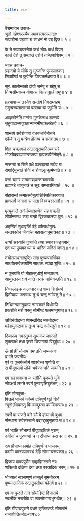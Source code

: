```yaml
---
title: ०८०

---
```

वैशम्पायन उवाच-  
श्रुतो ग्रहेश्वरस्यैष प्रभावस्त्वत्प्रसादतः  
रव्यादीनां ग्रहाणां च साधनं नो वद द्विज॥ १ ॥


के ते रव्यादयस्तेषां कथं तोषः कथं प्रियम्  
काले देशे तु सम्प्राप्ते दर्शनं तच्छिवाशिवम्॥ २ ॥


व्यास उवाच-  
ग्रहादयो ये लोके तु भुञ्जन्ति पुण्यपातकम्  
शिवाशिवं च कुर्वन्ति विश्वकर्मक्षयाय वै॥ ३ ॥


सूरः कालोन्तको ज्ञेयो जनेषु च ग्रहेषु च  
तिग्मसौम्याच्च योगात्स निग्रहानुग्रहे प्रभुः॥ ४ ॥


ग्रहभावाच्च तस्यैव सन्तोषं निगदाम्यहम्  
उदुम्बरपलाशाभ्यां पल्लवाभ्यां जुहोति यः॥ ५ ॥


आकृष्णेनेति मन्त्रेण मूलकेनाथ शान्तये  
जुहुयादाज्ययुक्ताभ्यामभीष्टफलहेतवे॥ ६ ॥


शान्तये सर्वरोगाणां वधबन्धविमोचने  
एकैकेन तु मन्त्रेण होतव्यं च शतंशतम्॥ ७ ॥


शितं चच्छागलं दद्यात्सूरायादित्यवासरे  
भोजयेद्ब्राह्मणान्शक्त्या हव्यकव्यैर्मनोहरैः॥ ८ ॥


सप्तम्यां च सिते पक्षे पञ्चदश्यां तथैव च  
रोगाद्विमुच्यते रोगी न रोगात्कृच्छ्रमेष्यति॥ ९ ॥


परमं चामरं सत्वमाब्रह्मस्तम्बमात्रके  
ब्रह्माण्डे चाणुमात्रे च सूरः सम्भावयिष्यते॥ १० ॥


संहारान्तं क्रमात्सर्वमुत्पत्तिस्थितिकारणात्  
प्राणसर्गे जनानां स पाता विश्वचरस्तनौ॥ ११ ॥


मृत्युकाले तनोर्मध्यात्प्राणेन सह गच्छति  
शीर्षान्तस्थः सदा चन्द्रो द्विरष्टकलया युतः॥ १२ ॥


अहर्निशं सुधावृष्टिं देहे वर्षत्यधोमुखः  
जन्तवस्तेन जीवन्ति महासत्वानुमात्रकाः॥ १३ ॥


उर्व्यां सस्यानि पुष्णाति तथा स्थावरजङ्गमान्  
एताभ्यां पुष्पवद्भ्यां च धारितं जनितं जगत्॥ १४ ॥


तयोराराधनात्पुष्टिः सदा पुण्यापरार्धिका  
साधयेत्सर्वकार्याणि साधकः सर्वदा शुचिः॥ १५ ॥


न पूजयति यो मोहात्सुधांशुं मानवाधमः  
आयुस्तस्य क्षयं याति नरकं चाधिगच्छति॥ १६ ॥


निष्कलङ्क कलाधार गङ्गाधर शिरोमणे  
द्वितीयायां जगन्नाथ तुभ्यं चन्द्र नमोस्तु ते॥ १७ ॥


तिथिमन्यामनुप्राप्य नमस्कारं विधोरपि  
प्रकरोति नरो यस्तु सोभीष्टं फलमाप्नुयात्॥ १८ ॥


अत्रिनेत्रोद्भव श्रीमन्क्षीरोद मथनोद्भव  
महेशमुकटावास तुभ्यं चन्द्र नमोस्तुते॥ १९ ॥


दिव्यरूप नमस्तुभ्यं सुधाकर जगत्पते  
शुक्लपक्षे तथा कृष्णे त्रियामायां विदुर्बुधाः॥ २० ॥


ऊँ ह्रां ह्रीं सोमाय नमः इति जप्यमन्त्रः  
प्रभाते जपनीयः-  
एवं यः पूजयेत्सोमं श्रावयेच्च शृणोति वा  
स पीयूषसमो लोके भवेज्जन्मनि जन्मनि॥ २१ ॥


एवं सहस्रनाम्ना यः स्तौति पूजयते भुवि  
सोऽक्षयं लभते स्वर्गं पुनरावृत्तिदुर्लभम्॥ २२ ॥


इति सोमपूजा-  
पित्तले भाजने कांस्ये दधिपूर्णे घृते शिवे  
न्यूनोऽधिकस्तु विभवाच्छ्रुत्वा कर्मविमत्सरः॥ २३ ॥


स्वर्णे वा राजते वारे सौम्ये कृष्णभवे बुधम्  
संस्थाप्य सर्वसंस्थाने दद्याद्बहुसुताय च॥ २४ ॥


परं भवति सौभाग्यं पीयूषादधिकं भृशम्  
स्त्रीणां च पुरुषाणां च न दौर्भाग्यं कदाचन॥ २५ ॥


रूपसौभाग्यकामोहं दधिपूर्णं च भाजनम्  
ददामि कांस्यपात्रस्थं देहि सौभाग्यरूपकम्॥ २६ ॥


द्विजाय वाक्यपूर्वेण दद्याद्विमत्सरो नरः  
शक्तितो दक्षिणा देया तथा वस्त्रादिकं नवम्॥ २७ ॥


भोज्यान्नं सर्वसम्पूर्णं ताम्बूलं सुमनोहरम्  
पुष्पमालादिकं दद्याद्रूपसौभाग्यहेतवे॥ २८ ॥


एवं यः कुरुते दानं सोमोद्दिष्टं द्विजातये  
स्वर्लोके नरलोके वा रूपसौभाग्यभुग्भवेत्॥ २९ ॥


इति श्रीपाद्मपुराणे प्रथमे सृष्टिखण्डे सोमार्चनं  
नामाशीतितमोऽध्यायः८०